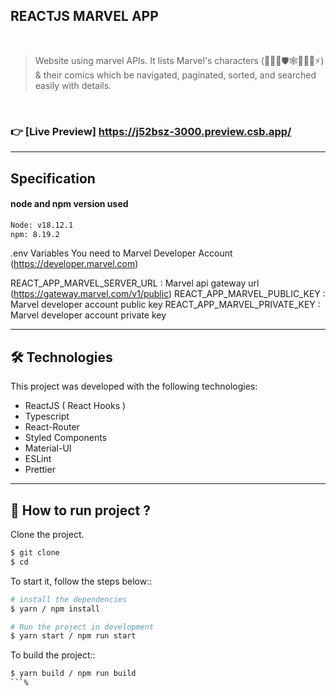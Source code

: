 ## REACTJS MARVEL APP
<br>

>  Website using marvel APIs. It lists Marvel's characters (🦸‍♂️🦸🛡️🕸🐜👱‍♂️⚡) & their comics which be navigated, paginated, sorted, and searched easily with details.

<br>

### 👉 [Live Preview] https://j52bsz-3000.preview.csb.app/ 

___
## Specification
#### node and npm version used

```bash
Node: v18.12.1
npm: 8.19.2
```

.env Variables
You need to Marvel Developer Account (https://developer.marvel.com)

REACT_APP_MARVEL_SERVER_URL : Marvel api gateway url (https://gateway.marvel.com/v1/public)
REACT_APP_MARVEL_PUBLIC_KEY : Marvel developer account public key
REACT_APP_MARVEL_PRIVATE_KEY : Marvel developer account private key
___

## 🛠 Technologies

This project was developed with the following technologies:

- ReactJS ( React Hooks )
- Typescript
- React-Router
- Styled Components
- Material-UI
- ESLint
- Prettier
___

## 🚀 How to run project ?

Clone the project.

```bash
$ git clone
$ cd
```

To start it, follow the steps below::
```bash
# install the dependencies
$ yarn / npm install

# Run the project in development
$ yarn start / npm run start
```

To build the project::
```bash
$ yarn build / npm run build
```%        
